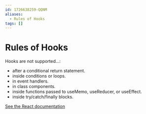 ```yaml
---
id: 1726638259-QQNM
aliases:
  - Rules of Hooks
tags: []
---
```


# Rules of Hooks

Hooks are not supported...:
- after a conditional return statement.
- inside conditions or loops.
- in event handlers.
- in class components.
- inside functions passed to useMemo, useReducer, or useEffect.
- inside try/catch/finally blocks.

[See the React documentation](https://react.dev/reference/rules/rules-of-hooks)

